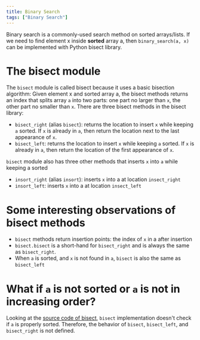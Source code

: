 ```yaml
---
title: Binary Search
tags: ["Binary Search"]
---
```


Binary search is a commonly-used search method on sorted arrays/lists. If we need to find element x inside **sorted** array a, then `binary_search(a, x)` can be implemented with Python bisect library.

# The bisect module

The `bisect` module is called bisect because it uses a basic bisection algorithm: Given element x and sorted array a, the bisect methods returns an index that splits array `a` into two parts: one part no larger than `x`, the other part no smaller than `x`. There are three bisect methods in the bisect library:

- `bisect_right` (alias `bisect`): returns the location to insert `x` while keeping `a` sorted. If `x` is already in `a`, then return the location next to the last appearance of `x`.
- `bisect_left`: returns the location to insert `x` while keeping `a` sorted. If `x` is already in `a`, then return the location of the first appearance of `x`.

`bisect` module also has three other methods that inserts `x` into `a` while keeping a sorted

- `insort_right` (alias `insort`): inserts `x` into a at location `insect_right`
- `insort_left`: inserts `x` into a at location `insect_left`

# Some interesting observations of bisect methods

- `bisect` methods return insertion points: the index of `x` in a after insertion
- `bisect.bisect` is a short-hand for `bisect_right` and is always the same as `bisect_right`.
- When `a` is sorted, and `x` is not found in `a`, `bisect` is also the same as `bisect_left`

# What if `a` is not sorted or `a` is not in increasing order?

Looking at the [source code of bisect](https://github.com/python/cpython/blob/3.9/Lib/bisect.py), `bisect` implementation doesn't check if `a` is properly sorted. Therefore, the behavior of `bisect`, `bisect_left`, and `bisect_right` is not defined.
